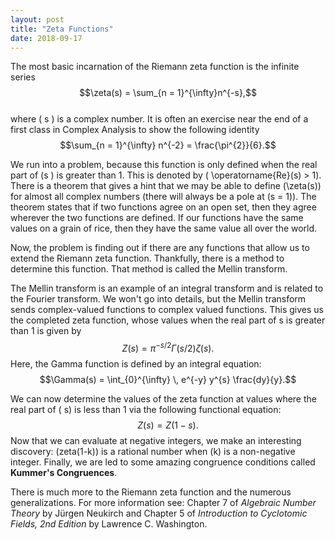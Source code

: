 ```yaml
---
layout: post
title: "Zeta Functions"
date: 2018-09-17
---
```


The most basic incarnation of the Riemann zeta function is the infinite series
$$\zeta(s) = \sum_{n = 1}^{\infty}n^{-s},$$  
where \( s \) is a complex number.
It is often an exercise near the end of a first class in Complex Analysis to show the following identity
$$\sum_{n = 1}^{\infty} n^{-2} = \frac{\pi^{2}}{6}.$$

We run into a problem, because this function is only defined when the real part of \(s \) is greater than 1.
This is denoted by \( \operatorname{Re}(s) > 1\).
There is a theorem that gives a hint that we may be able to define \(\zeta(s)\) for almost all complex numbers (there will always be a pole at \(s = 1\)).
The theorem states that if two functions agree on an open set, then they agree wherever the two functions are defined.
If our functions have the same values on a grain of rice, then they have the same value all over the world.

Now, the problem is finding out if there are any functions that allow us to extend the Riemann zeta function.
Thankfully, there is a method to determine this function.
That method is called the Mellin transform.

The Mellin transform is an example of an integral transform and is related to the Fourier transform.
We won't go into details, but the Mellin transform sends complex-valued functions to complex valued functions.
This gives us the completed zeta function, whose values when the real part of s is greater than 1 is given by
$$Z(s) = \pi^{-s/2} \Gamma(s/2) \zeta(s).$$
Here, the Gamma function is defined by an integral equation:
$$\Gamma(s) = \int_{0}^{\infty} \, e^{-y} y^{s} \frac{dy}{y}.$$

We can now determine the values of the zeta function at values where the real part of \( s\) is less than 1 via the following functional equation:
$$Z(s) = Z(1-s).$$
Now that we can evaluate at negative integers, we make an interesting discovery:  \(zeta(1-k)\) is a rational number when \(k\) is a non-negative integer.
Finally, we are led to some amazing congruence conditions called **Kummer's Congruences**.

There is much more to the Riemann zeta function and the numerous generalizations.  For more information see:
Chapter 7 of _Algebraic Number Theory_ by J&#252;rgen Neukirch and Chapter 5 of _Introduction to Cyclotomic Fields, 2nd Edition_ by Lawrence C. Washington.
